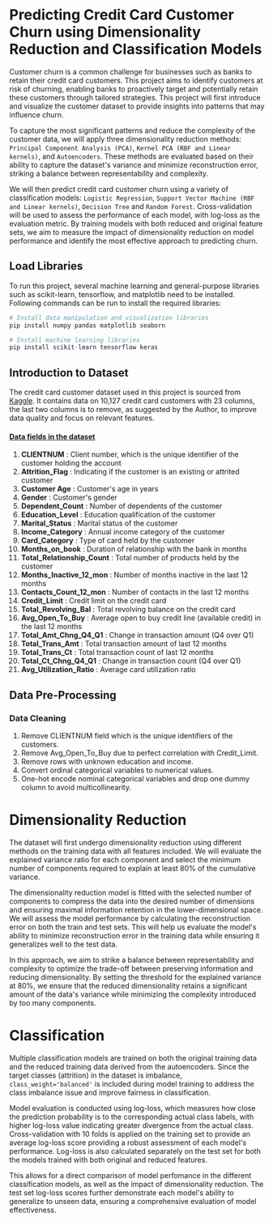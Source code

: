 # Predicting Credit Card Customer Churn using Dimensionality Reduction and Classification Models

Customer churn is a common challenge for businesses such as banks to retain their credit card customers. This project aims to identify customers at risk of churning, enabling banks to proactively target and potentially retain these customers through tailored strategies. This project will first introduce and visualize the customer dataset to provide insights into patterns that may influence churn. 

To capture the most significant patterns and reduce the complexity of the customer data, we will apply three dimensionality reduction methods: `Principal Component Analysis (PCA)`, `Kernel PCA (RBF and Linear kernels)`, and `Autoencoders`. These methods are evaluated based on their ability to capture the dataset's variance and minimize reconstruction error, striking a balance between representability and complexity.

We will then predict credit card customer churn using a variety of classification models: `Logistic Regression`, `Support Vector Machine (RBF and Linear kernels)`, `Decision Tree` and `Random Forest`. Cross-validation will be used to assess the performance of each model, with log-loss as the evaluation metric. By training models with both reduced and original feature sets, we aim to measure the impact of dimensionality reduction on model performance and identify the most effective approach to predicting churn.

## Load Libraries
To run this project, several machine learning and general-purpose libraries such as scikit-learn, tensorflow, and matplotlib need to be installed. Following commands can be run to install the required libraries:

```python
# Install data manipulation and visualization libraries
pip install numpy pandas matplotlib seaborn

# Install machine learning libraries
pip install scikit-learn tensorflow keras
```
## Introduction to Dataset
The credit card customer dataset used in this project is sourced from [Kaggle](https://www.kaggle.com/datasets/sakshigoyal7/credit-card-customers/data). It contains data on 10,127 credit card customers with 23 columns, the last two columns is to remove, as suggested by the Author, to improve data quality and focus on relevant features.

#### <u> Data fields in the dataset </u>
1. **CLIENTNUM** : Client number, which is the unique identifier of the customer holding the account
2. **Attrition_Flag** : Indicating if the customer is an existing or attrited customer
3. **Customer Age** : Customer's age in years
4. **Gender** : Customer's gender
5. **Dependent_Count** : Number of dependents of the customer
6. **Education_Level** : Education qualification of the customer
7. **Marital_Status** : Marital status of the customer
8. **Income_Category** : Annual income category of the customer
9. **Card_Category** : Type of card held by the customer
10. **Months_on_book** : Duration of relationship with the bank in months
11. **Total_Relationship_Count** : Total number of products held by the customer
12. **Months_Inactive_12_mon** : Number of months inactive in the last 12 months
13. **Contacts_Count_12_mon** : Number of contacts in the last 12 months
14. **Credit_Limit** : Credit limit on the credit card
15. **Total_Revolving_Bal** : Total revolving balance on the credit card
16. **Avg_Open_To_Buy** : Average open to buy credit line (available credit) in the last 12 months
17. **Total_Amt_Chng_Q4_Q1** : Change in transaction amount (Q4 over Q1)
18. **Total_Trans_Amt** : Total transaction amount of last 12 months
19. **Total_Trans_Ct** : Total transaction count of last 12 months
20. **Total_Ct_Chng_Q4_Q1** : Change in transaction count (Q4 over Q1)
21. **Avg_Utilization_Ratio** : Average card utilization ratio

## Data Pre-Processing
### Data Cleaning
1. Remove CLIENTNUM field which is the unique identifiers of the customers.
2. Remove Avg_Open_To_Buy due to perfect correlation with Credit_Limit.
3. Remove rows with unknown education and income.
4. Convert ordinal categorical variables to numerical values.
5. One-hot encode nominal categorical variables and drop one dummy column to avoid multicollinearity.

# Dimensionality Reduction
The dataset will first undergo dimensionality reduction using different methods on the training data with all features included. We will evaluate the explained variance ratio for each component and select the minimum number of components required to explain at least 80% of the cumulative variance. 

The dimensionality reduction model is fitted with the selected number of components to compress the data into the desired number of dimensions and ensuring maximal information retention in the lower-dimensional space. We will assess the model performance by calculating the reconstruction error on both the train and test sets. This will help us evaluate the model's ability to minimize reconstruction error in the training data while ensuring it generalizes well to the test data.

In this approach, we aim to strike a balance between representability and complexity to optimize the trade-off between preserving information and reducing dimensionality. By setting the threshold for the explained variance at 80%, we ensure that the reduced dimensionality retains a significant amount of the data's variance while minimizing the complexity introduced by too many components. 

# Classification
Multiple classification models are trained on both the original training data and the reduced training data derived from the autoencoders. Since the target classes (attrition) in the dataset is imbalance, `class_weight='balanced'` is included during model training to address the class imbalance issue and improve fairness in classification.

Model evaluation is conducted using log-loss, which measures how close the prediction probability is to the corresponding actual class labels, with higher log-loss value indicating  greater divergence from the actual class. Cross-validation with 10 folds is applied on the training set to provide an average log-loss score  providing a robust assessment of each model's performance. Log-loss is also calculated separately on the test set for both the models trained with both original and reduced features.

This allows for a direct comparison of model perfomance in the different classification models, as well as the impact of dimensionality reduction. The test set log-loss scores further demonstrate each model's ability to generalize to unseen data, ensuring a comprehensive evaluation of model effectiveness.

